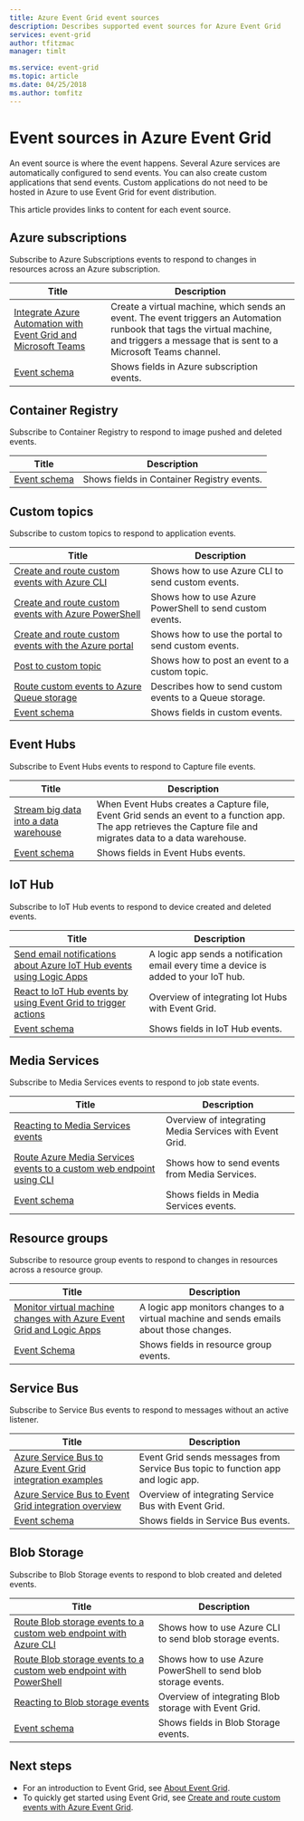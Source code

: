 ```yaml
---
title: Azure Event Grid event sources
description: Describes supported event sources for Azure Event Grid 
services: event-grid
author: tfitzmac
manager: timlt

ms.service: event-grid
ms.topic: article
ms.date: 04/25/2018
ms.author: tomfitz
---
```


# Event sources in Azure Event Grid

An event source is where the event happens. Several Azure services are automatically configured to send events. You can also create custom applications that send events. Custom applications do not need to be hosted in Azure to use Event Grid for event distribution.

This article provides links to content for each event source.

## Azure subscriptions

Subscribe to Azure Subscriptions events to respond to changes in resources across an Azure subscription.

|Title |Description  |
|---------|---------|
| [Integrate Azure Automation with Event Grid and Microsoft Teams](ensure-tags-exists-on-new-virtual-machines.md) |Create a virtual machine, which sends an event. The event triggers an Automation runbook that tags the virtual machine, and triggers a message that is sent to a Microsoft Teams channel. |
| [Event schema](event-schema-subscriptions.md) | Shows fields in Azure subscription events. |

## Container Registry

Subscribe to Container Registry to respond to image pushed and deleted events.

|Title  |Description  |
|---------|---------|
| [Event schema](event-schema-container-registry.md) | Shows fields in Container Registry events. |

## Custom topics

Subscribe to custom topics to respond to application events.

|Title  |Description  |
|---------|---------|
| [Create and route custom events with Azure CLI](custom-event-quickstart.md) | Shows how to use Azure CLI to send custom events. |
| [Create and route custom events with Azure PowerShell](custom-event-quickstart-powershell.md) | Shows how to use Azure PowerShell to send custom events. |
| [Create and route custom events with the Azure portal](custom-event-quickstart-portal.md) | Shows how to use the portal to send custom events. |
| [Post to custom topic](post-to-custom-topic.md) | Shows how to post an event to a custom topic. |
| [Route custom events to Azure Queue storage](custom-event-to-queue-storage.md) | Describes how to send custom events to a Queue storage. |
| [Event schema](event-schema.md) | Shows fields in custom events. |

## Event Hubs

Subscribe to Event Hubs events to respond to Capture file events.

|Title  |Description  |
|---------|---------|
| [Stream big data into a data warehouse](event-grid-event-hubs-integration.md) | When Event Hubs creates a Capture file, Event Grid sends an event to a function app. The app retrieves the Capture file and migrates data to a data warehouse. |
| [Event schema](event-schema-event-hubs.md) | Shows fields in Event Hubs events. |

## IoT Hub

Subscribe to IoT Hub events to respond to device created and deleted events.

|Title  |Description  |
|---------|---------|
| [Send email notifications about Azure IoT Hub events using Logic Apps](publish-iot-hub-events-to-logic-apps.md) | A logic app sends a notification email every time a device is added to your IoT hub. |
| [React to IoT Hub events by using Event Grid to trigger actions](../iot-hub/iot-hub-event-grid.md) | Overview of integrating Iot Hubs with Event Grid. |
| [Event schema](event-schema-iot-hub.md) | Shows fields in IoT Hub events. |

## Media Services

Subscribe to Media Services events to respond to job state events.

|Title  |Description  |
|---------|---------|
| [Reacting to Media Services events](/media-services/latest/reacting-to-media-services-events) | Overview of integrating Media Services with Event Grid. |
| [Route Azure Media Services events to a custom web endpoint using CLI](/media-services/latest/job-state-events-cli-how-to) | Shows how to send events from Media Services. |
| [Event schema](/media-services/latest/media-services-event-schemas) | Shows fields in Media Services events. |

## Resource groups

Subscribe to resource group events to respond to changes in resources across a resource group.

|Title  |Description  |
|---------|---------|
| [Monitor virtual machine changes with Azure Event Grid and Logic Apps](monitor-virtual-machine-changes-event-grid-logic-app.md) | A logic app monitors changes to a virtual machine and sends emails about those changes. |
| [Event Schema](event-schema-resource-groups.md) | Shows fields in resource group events. |

## Service Bus

Subscribe to Service Bus events to respond to messages without an active listener.

|Title  |Description  |
|---------|---------|
| [Azure Service Bus to Azure Event Grid integration examples](../service-bus-messaging/service-bus-to-event-grid-integration-example.md?toc=%2fazure%2fevent-grid%2ftoc.json) | Event Grid sends messages from Service Bus topic to function app and logic app. |
| [Azure Service Bus to Event Grid integration overview](../service-bus-messaging/service-bus-to-event-grid-integration-concept.md) | Overview of integrating Service Bus with Event Grid. |
| [Event schema](event-schema-service-bus.md) | Shows fields in Service Bus events. |

## Blob Storage

Subscribe to Blob Storage events to respond to blob created and deleted events.

|Title  |Description  |
|---------|---------|
| [Route Blob storage events to a custom web endpoint with Azure CLI](../storage/blobs/storage-blob-event-quickstart.md?toc=%2fazure%2fevent-grid%2ftoc.json) | Shows how to use Azure CLI to send blob storage events. |
| [Route Blob storage events to a custom web endpoint with PowerShell](../storage/blobs/storage-blob-event-quickstart-powershell.md?toc=%2fazure%2fevent-grid%2ftoc.json) | Shows how to use Azure PowerShell to send blob storage events. |
| [Reacting to Blob storage events](../storage/blobs/storage-blob-event-overview.md) | Overview of integrating Blob storage with Event Grid. |
| [Event schema](event-schema-blob-storage.md) | Shows fields in Blob Storage events. |

## Next steps

* For an introduction to Event Grid, see [About Event Grid](overview.md).
* To quickly get started using Event Grid, see [Create and route custom events with Azure Event Grid](custom-event-quickstart.md).
